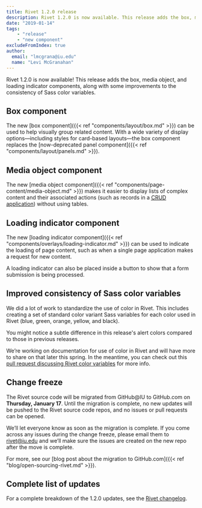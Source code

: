 ```yaml
---
title: Rivet 1.2.0 release
description: Rivet 1.2.0 is now available. This release adds the box, media object, and loading indicator components, along with some improvements to the consistency of Sass color variables.
date: "2019-01-14"
tags:
    - "release"
    - "new component"
excludeFromIndex: true
author:
  email: "lmcgrana@iu.edu"
  name: "Levi McGranahan"
---
```

Rivet 1.2.0 is now available! This release adds the box, media object, and loading indicator components, along with some improvements to the consistency of Sass color variables.

## Box component

The new [box component]({{< ref "components/layout/box.md" >}}) can be used to help visually group related content. With a wide variety of display options—including styles for card-based layouts—the box component replaces the [now-deprecated panel component]({{< ref "components/layout/panels.md" >}}).

## Media object component

The new [media object component]({{< ref "components/page-content/media-object.md" >}}) makes it easier to display lists of complex content and their associated actions (such as records in a [<abbr title="Create, read, update, and delete">CRUD</abbr> application](https://en.wikipedia.org/wiki/Create,_read,_update_and_delete)) without using tables.

## Loading indicator component

The new [loading indicator component]({{< ref "components/overlays/loading-indicator.md" >}}) can be used to indicate the loading of page content, such as when a single page application makes a request for new content.

A loading indicator can also be placed inside a button to show that a form submission is being processed.

## Improved consistency of Sass color variables

We did a lot of work to standardize the use of color in Rivet. This includes creating a set of standard color variant Sass variables for each color used in Rivet (blue, green, orange, yellow, and black).

<div class="rvt-alert rvt-alert--info rvt-m-bottom-md rvt-m-top-sm">
    <p class="rvt-alert__message">You might notice a subtle difference in this release's alert colors compared to those in previous releases.</p>
</div>

We’re working on documentation for use of color in Rivet and will have more to share on that later this spring. In the meantime, you can check out this [pull request discussing Rivet color variables](https://github.iu.edu/UITS/rivet-source/pull/403) for more info.

## Change freeze

The Rivet source code will be migrated from GitHub@IU to GitHub.com on **Thursday, January 17**. Until the migration is complete, no new updates will be pushed to the Rivet source code repos, and no issues or pull requests can be opened.

We’ll let everyone know as soon as the migration is complete. If you come across any issues during the change freeze, please email them to [rivet@iu.edu](mailto:rivet@iu.edu) and we’ll make sure the issues are created on the new repo after the move is complete.

For more, see our [blog post about the migration to GitHub.com]({{< ref "blog/open-sourcing-rivet.md" >}}).

## Complete list of updates

For a complete breakdown of the 1.2.0 updates, see the [Rivet changelog](https://rivet.iu.edu/components/information/changelog/).
